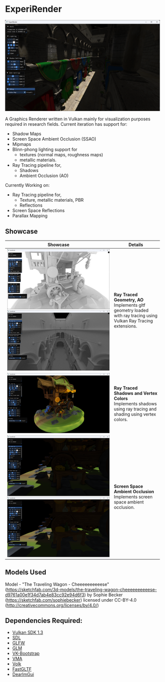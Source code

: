 # ExperiRender

![image](docs/images/ExperiRender_Sponza.png)

A Graphics Renderer written in Vulkan mainly for visualization purposes required in research fields. Current iteration has support for: 

- Shadow Maps 
- Screen Space Ambient Occlusion (SSAO) 
- Mipmaps 
- Blinn-phong lighting support for
    - textures (normal maps, roughness maps) 
    - metallic materials.
- Ray Tracing pipeline for,
    - Shadows
    - Ambient Occlusion (AO)

Currently Working on:

- Ray Tracing pipeline for,
    - Texture, metallic materials, PBR
    - Reflections
- Screen Space Reflections
- Parallax Mapping

## Showcase

Showcase | Details
---------|--------
![small](docs/images/TheTravelingWagon-RT_NoMat.png) ![small](docs/images/ExperiRender_Sponza_RT_NoMat.png) | <b> Ray Traced Geometry, AO </b> <br>Implements gltf geometry loaded with ray tracing using Vulkan Ray Tracing extensions.
![small](docs/images/TheTravelingWagon-RT_Mat.png) | <b> Ray Traced Shadows and Vertex Colors </b> <br>Implements shadows using ray tracing and shading using vertex colors.
![small](docs/images/TheTravelingWagon-SSAO_ON.png) ![small](docs/images/TheTravelingWagon-SSAO_OFF.png) | <b> Screen Space Ambient Occlusion </b> <br>Implements screen space ambient occlusion.

## Models Used

Model - "The Traveling Wagon - Cheeeeeeeeeese" (https://sketchfab.com/3d-models/the-traveling-wagon-cheeeeeeeeeese-d9761a00e1f34d7ab4e83cc92e94d6f3) by Sophie Becker (https://sketchfab.com/sophiebecker) licensed under CC-BY-4.0 (http://creativecommons.org/licenses/by/4.0/)

## Dependencies Required:

- [Vulkan SDK 1.3](https://vulkan.lunarg.com/sdk/home)
- [SDL](https://github.com/libsdl-org/SDL)
- [GLFW](https://github.com/glfw/glfw)
- [GLM](https://github.com/g-truc/glm)
- [VK-Bootstrap](https://github.com/charles-lunarg/vk-bootstrap)
- [VMA](https://github.com/GPUOpen-LibrariesAndSDKs/VulkanMemoryAllocator)
- [Volk](https://github.com/zeux/volk)
- [FastGLTF](https://github.com/spnda/fastgltf)
- [DearImGui](https://github.com/ocornut/imgui)


